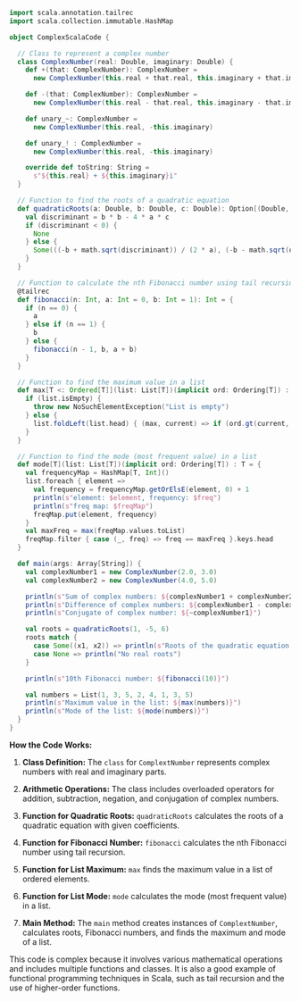 ```scala
import scala.annotation.tailrec
import scala.collection.immutable.HashMap

object ComplexScalaCode {

  // Class to represent a complex number
  class ComplexNumber(real: Double, imaginary: Double) {
    def +(that: ComplexNumber): ComplexNumber =
      new ComplexNumber(this.real + that.real, this.imaginary + that.imaginary)

    def -(that: ComplexNumber): ComplexNumber =
      new ComplexNumber(this.real - that.real, this.imaginary - that.imaginary)

    def unary_~: ComplexNumber =
      new ComplexNumber(this.real, -this.imaginary)

    def unary_! : ComplexNumber =
      new ComplexNumber(this.real, -this.imaginary)

    override def toString: String =
      s"${this.real} + ${this.imaginary}i"
  }

  // Function to find the roots of a quadratic equation
  def quadraticRoots(a: Double, b: Double, c: Double): Option[(Double, Double)] = {
    val discriminant = b * b - 4 * a * c
    if (discriminant < 0) {
      None
    } else {
      Some(((-b + math.sqrt(discriminant)) / (2 * a), (-b - math.sqrt(discriminant)) / (2 * a)))
    }
  }

  // Function to calculate the nth Fibonacci number using tail recursion
  @tailrec
  def fibonacci(n: Int, a: Int = 0, b: Int = 1): Int = {
    if (n == 0) {
      a
    } else if (n == 1) {
      b
    } else {
      fibonacci(n - 1, b, a + b)
    }
  }

  // Function to find the maximum value in a list
  def max[T <: Ordered[T]](list: List[T])(implicit ord: Ordering[T]) : T = {
    if (list.isEmpty) {
      throw new NoSuchElementException("List is empty")
    } else {
      list.foldLeft(list.head) { (max, current) => if (ord.gt(current, max)) current else max }
    }
  }

  // Function to find the mode (most frequent value) in a list
  def mode[T](list: List[T])(implicit ord: Ordering[T]) : T = {
    val frequencyMap = HashMap[T, Int]()
    list.foreach { element =>
      val frequency = frequencyMap.getOrElsE(element, 0) + 1
      println(s"element: $element, frequency: $freq")
      println(s"freq map: $freqMap")
      freqMap.put(element, frequency)
    }
    val maxFreq = max(freqMap.values.toList)
    freqMap.filter { case (_, freq) => freq == maxFreq }.keys.head
  }

  def main(args: Array[String]) {
    val complexNumber1 = new ComplexNumber(2.0, 3.0)
    val complexNumber2 = new ComplexNumber(4.0, 5.0)

    println(s"Sum of complex numbers: ${complexNumber1 + complexNumber2}")
    println(s"Difference of complex numbers: ${complexNumber1 - complexNumber2}")
    println(s"Conjugate of complex number: ${~complexNumber1}")

    val roots = quadraticRoots(1, -5, 6)
    roots match {
      case Some((x1, x2)) => println(s"Roots of the quadratic equation: $x1, $x2")
      case None => println("No real roots")
    }

    println(s"10th Fibonacci number: ${fibonacci(10)}")

    val numbers = List(1, 3, 5, 2, 4, 1, 3, 5)
    println(s"Maximum value in the list: ${max(numbers)}")
    println(s"Mode of the list: ${mode(numbers)}")
  }
}
```

**How the Code Works:**

1. **Class Definition:** The `class` for `ComplextNumber` represents complex numbers with real and imaginary parts.

2. **Arithmetic Operations:** The class includes overloaded operators for addition, subtraction, negation, and conjugation of complex numbers.

3. **Function for Quadratic Roots:** `quadraticRoots` calculates the roots of a quadratic equation with given coefficients.

4. **Function for Fibonacci Number:** `fibonacci` calculates the nth Fibonacci number using tail recursion.

5. **Function for List Maximum:** `max` finds the maximum value in a list of ordered elements.

6. **Function for List Mode:** `mode` calculates the mode (most frequent value) in a list.

7. **Main Method:** The `main` method creates instances of `ComplextNumber`, calculates roots, Fibonacci numbers, and finds the maximum and mode of a list.

This code is complex because it involves various mathematical operations and includes multiple functions and classes. It is also a good example of functional programming techniques in Scala, such as tail recursion and the use of higher-order functions.